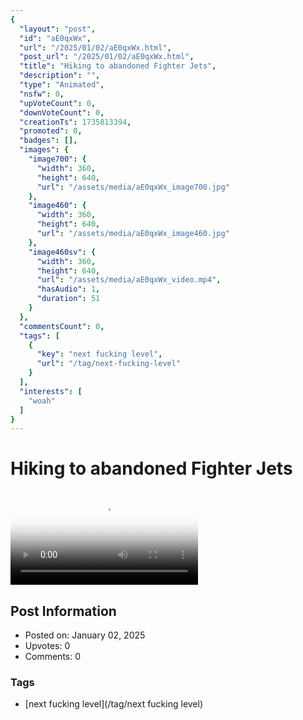 ```yaml
---
{
  "layout": "post",
  "id": "aE0qxWx",
  "url": "/2025/01/02/aE0qxWx.html",
  "post_url": "/2025/01/02/aE0qxWx.html",
  "title": "Hiking to abandoned Fighter Jets",
  "description": "",
  "type": "Animated",
  "nsfw": 0,
  "upVoteCount": 0,
  "downVoteCount": 0,
  "creationTs": 1735813394,
  "promoted": 0,
  "badges": [],
  "images": {
    "image700": {
      "width": 360,
      "height": 640,
      "url": "/assets/media/aE0qxWx_image700.jpg"
    },
    "image460": {
      "width": 360,
      "height": 640,
      "url": "/assets/media/aE0qxWx_image460.jpg"
    },
    "image460sv": {
      "width": 360,
      "height": 640,
      "url": "/assets/media/aE0qxWx_video.mp4",
      "hasAudio": 1,
      "duration": 51
    }
  },
  "commentsCount": 0,
  "tags": [
    {
      "key": "next fucking level",
      "url": "/tag/next-fucking-level"
    }
  ],
  "interests": [
    "woah"
  ]
}
---
```


# Hiking to abandoned Fighter Jets

<video controls playsinline loop poster="/assets/media/aE0qxWx_image460.jpg">
  <source src="/assets/media/aE0qxWx_video.mp4" type="video/mp4">
  Your browser does not support the video tag.
</video>

## Post Information

- Posted on: January 02, 2025
- Upvotes: 0
- Comments: 0

### Tags

- [next fucking level](/tag/next fucking level)
